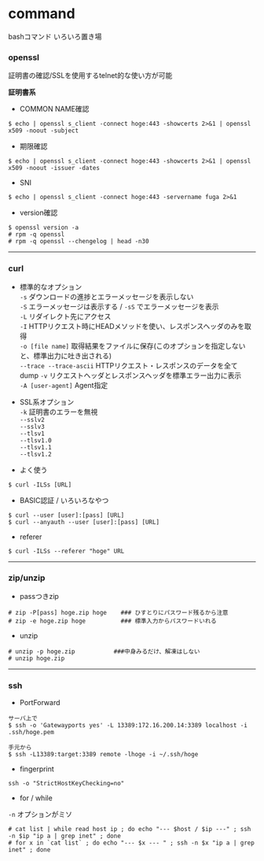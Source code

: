 # command
bashコマンド いろいろ置き場

### openssl
証明書の確認/SSLを使用するtelnet的な使い方が可能

**証明書系**  

* COMMON NAME確認
```
$ echo | openssl s_client -connect hoge:443 -showcerts 2>&1 | openssl x509 -noout -subject
```

* 期限確認
```
$ echo | openssl s_client -connect hoge:443 -showcerts 2>&1 | openssl x509 -noout -issuer -dates
```

* SNI
```
$ echo | openssl s_client -connect hoge:443 -servername fuga 2>&1
```

* version確認

```
$ openssl version -a
# rpm -q openssl
# rpm -q openssl --chengelog | head -n30
```

---

### curl
- 標準的なオプション  
`-s` ダウンロードの進捗とエラーメッセージを表示しない  
`-S` エラーメッセージは表示する / `-sS` でエラーメッセージを表示  
`-L` リダイレクト先にアクセス   
`-I` HTTPリクエスト時にHEADメソッドを使い、レスポンスヘッダのみを取得  
`-o [file name]` 取得結果をファイルに保存(このオプションを指定しないと、標準出力に吐き出される)  
`--trace --trace-ascii` HTTPリクエスト・レスポンスのデータを全て dump
`-v` リクエストヘッダとレスポンスヘッダを標準エラー出力に表示  
`-A [user-agent]` Agent指定  

- SSL系オプション  
`-k` 証明書のエラーを無視  
`--sslv2`  
`--sslv3`  
`--tlsv1`  
`--tlsv1.0`  
`--tlsv1.1`  
`--tlsv1.2`  

- よく使う  

```
$ curl -ILSs [URL]
```

- BASIC認証 / いろいろなやつ  

```
$ curl --user [user]:[pass] [URL]
$ curl --anyauth --user [user]:[pass] [URL]
```

- referer  

```
$ curl -ILSs --referer "hoge" URL
```


---

### zip/unzip

- passつきzip  

```
# zip -P[pass] hoge.zip hoge    ### ひすとりにパスワード残るから注意
# zip -e hoge.zip hoge          ### 標準入力からパスワードいれる
```

- unzip  

```
# unzip -p hoge.zip           ###中身みるだけ、解凍はしない
# unzip hoge.zip
```

---

### ssh

- PortForward

```
サーバ上で
$ ssh -o 'Gatewayports yes' -L 13389:172.16.200.14:3389 localhost -i .ssh/hoge.pem

手元から
$ ssh -L13389:target:3389 remote -lhoge -i ~/.ssh/hoge
```

- fingerprint

```
ssh -o "StrictHostKeyChecking=no"
```

- for / while

`-n` オプションがミソ

```
# cat list | while read host ip ; do echo "--- $host / $ip ---" ; ssh -n $ip "ip a | grep inet" ; done
# for x in `cat list` ; do echo "--- $x --- " ; ssh -n $x "ip a | grep inet" ; done
```

